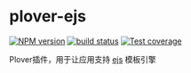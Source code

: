 # plover-ejs


[![NPM version][npm-image]][npm-url]
[![build status][travis-image]][travis-url]
[![Test coverage][coveralls-image]][coveralls-url]


Plover插件，用于让应用支持 [ejs](https://github.com/mde/ejs) 模板引擎


[npm-image]: https://img.shields.io/npm/v/plover-ejs.svg?style=flat-square
[npm-url]: https://www.npmjs.com/package/plover-ejs
[travis-image]: https://img.shields.io/travis/ploverjs/plover-ejs/master.svg?style=flat-square
[travis-url]: https://travis-ci.org/ploverjs/plover-ejs
[coveralls-image]: https://img.shields.io/codecov/c/github/ploverjs/plover-ejs.svg?style=flat-square
[coveralls-url]: https://codecov.io/github/ploverjs/plover-ejs?branch=master

